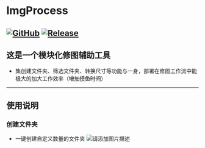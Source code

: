 # ImgProcess
[![GitHub](https://img.shields.io/badge/-GitHub-181717?style=flat-square&logo=github)](https://github.com/lemon-o)
[![Release](https://img.shields.io/github/v/release/lemon-o/ImgProcess?include_prereleases&style=flat-square&color=#1F883D)](https://github.com/lemon-o/ImgProcess/releases)
---
这是一个模块化修图辅助工具
---
- 集创建文件夹、筛选文件夹、转换尺寸等功能与一身，部署在修图工作流中能极大的加大工作效率（~~增加摸鱼时间~~）
---
## 使用说明
### 创建文件夹
- 一键创建自定义数量的文件夹
![请添加图片描述](https://img-blog.csdnimg.cn/direct/95c1b421deab40318bea9b35029c4fe5.png)

